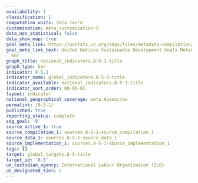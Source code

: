 ```yaml
---
availability: 1
classification: 1
computation_units: data.тенге
customisation: meta.customisation-2
data_non_statistical: false
data_show_map: true
goal_meta_link: https://unstats.un.org/sdgs/files/metadata-compilation/Metadata-Goal-8.pdf
goal_meta_link_text: United Nations Sustainable Development Goals Metadata (PDF 317
  KB)
graph_title: national_indicators.8-5-1-title
graph_type: bar
indicator: 8.5.1
indicator_name: global_indicators.8-5-1-title
indicator_available: national_indicators.8-5-1-title
indicator_sort_order: 08-05-01
layout: indicator
national_geographical_coverage: meta.Казахстан
permalink: /8-5-1/
published: true
reporting_status: complete
sdg_goal: '8'
source_active_1: true
source_compilation_1: sources.8-5-1-source_compilation_1
source_data_1: sources.8-5-1-source_data_1
source_implementation_1: sources.8-5-1-source_implementation_1
tags: []
target: global_targets.8-5-title
target_id: '8.5'
un_custodian_agency: International Labour Organization (ILO)
un_designated_tier: 2
---
```

